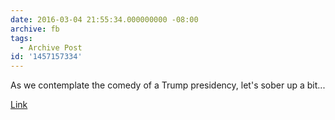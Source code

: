 ```yaml
---
date: 2016-03-04 21:55:34.000000000 -08:00
archive: fb
tags: 
  - Archive Post
id: '1457157334'
---
```


As we contemplate the comedy of a Trump presidency, let's sober up a bit...

[Link](https://en.wikipedia.org/wiki/Gold_Codes)

